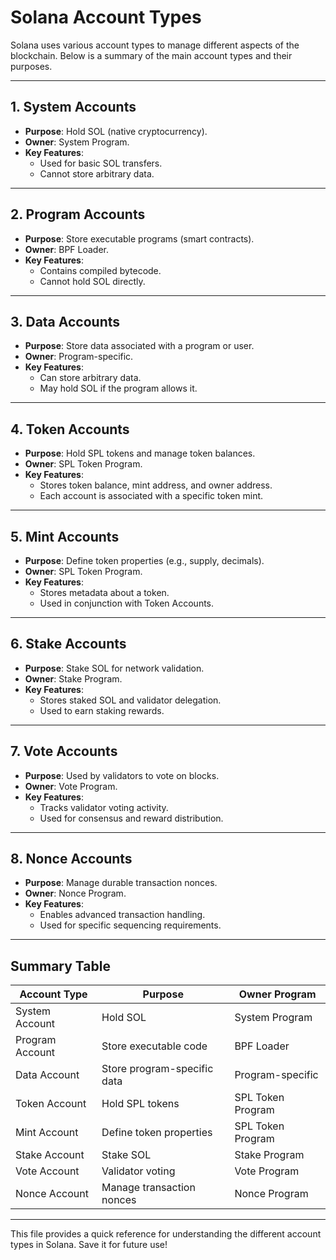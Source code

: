 # Solana Account Types

Solana uses various account types to manage different aspects of the blockchain. Below is a summary of the main account types and their purposes.

---

## 1. **System Accounts**

- **Purpose**: Hold SOL (native cryptocurrency).
- **Owner**: System Program.
- **Key Features**:
  - Used for basic SOL transfers.
  - Cannot store arbitrary data.

---

## 2. **Program Accounts**

- **Purpose**: Store executable programs (smart contracts).
- **Owner**: BPF Loader.
- **Key Features**:
  - Contains compiled bytecode.
  - Cannot hold SOL directly.

---

## 3. **Data Accounts**

- **Purpose**: Store data associated with a program or user.
- **Owner**: Program-specific.
- **Key Features**:
  - Can store arbitrary data.
  - May hold SOL if the program allows it.

---

## 4. **Token Accounts**

- **Purpose**: Hold SPL tokens and manage token balances.
- **Owner**: SPL Token Program.
- **Key Features**:
  - Stores token balance, mint address, and owner address.
  - Each account is associated with a specific token mint.

---

## 5. **Mint Accounts**

- **Purpose**: Define token properties (e.g., supply, decimals).
- **Owner**: SPL Token Program.
- **Key Features**:
  - Stores metadata about a token.
  - Used in conjunction with Token Accounts.

---

## 6. **Stake Accounts**

- **Purpose**: Stake SOL for network validation.
- **Owner**: Stake Program.
- **Key Features**:
  - Stores staked SOL and validator delegation.
  - Used to earn staking rewards.

---

## 7. **Vote Accounts**

- **Purpose**: Used by validators to vote on blocks.
- **Owner**: Vote Program.
- **Key Features**:
  - Tracks validator voting activity.
  - Used for consensus and reward distribution.

---

## 8. **Nonce Accounts**

- **Purpose**: Manage durable transaction nonces.
- **Owner**: Nonce Program.
- **Key Features**:
  - Enables advanced transaction handling.
  - Used for specific sequencing requirements.

---

## Summary Table

| Account Type      | Purpose                          | Owner Program          |
|-------------------|----------------------------------|------------------------|
| System Account    | Hold SOL                        | System Program         |
| Program Account   | Store executable code           | BPF Loader             |
| Data Account      | Store program-specific data     | Program-specific       |
| Token Account     | Hold SPL tokens                 | SPL Token Program      |
| Mint Account      | Define token properties         | SPL Token Program      |
| Stake Account     | Stake SOL                       | Stake Program          |
| Vote Account      | Validator voting                | Vote Program           |
| Nonce Account     | Manage transaction nonces       | Nonce Program          |

---

This file provides a quick reference for understanding the different account types in Solana. Save it for future use!
